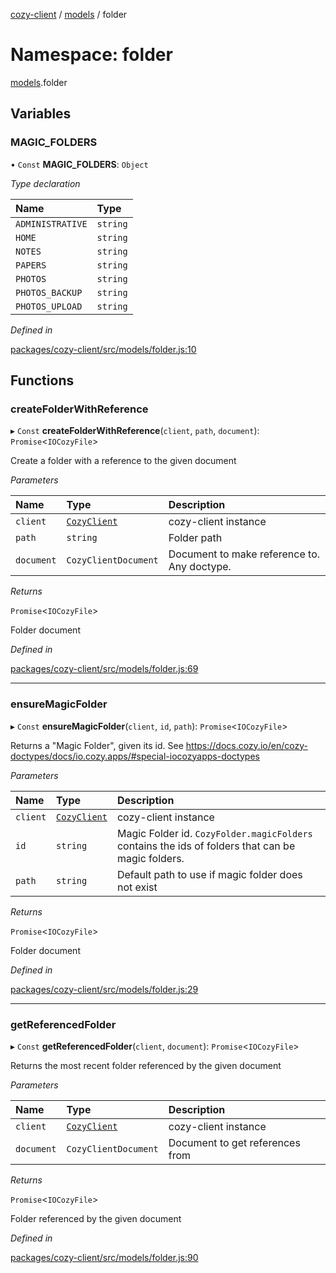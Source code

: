 [cozy-client](../README.md) / [models](models.md) / folder

# Namespace: folder

[models](models.md).folder

## Variables

### MAGIC_FOLDERS

• `Const` **MAGIC_FOLDERS**: `Object`

*Type declaration*

| Name | Type |
| :------ | :------ |
| `ADMINISTRATIVE` | `string` |
| `HOME` | `string` |
| `NOTES` | `string` |
| `PAPERS` | `string` |
| `PHOTOS` | `string` |
| `PHOTOS_BACKUP` | `string` |
| `PHOTOS_UPLOAD` | `string` |

*Defined in*

[packages/cozy-client/src/models/folder.js:10](https://github.com/cozy/cozy-client/blob/master/packages/cozy-client/src/models/folder.js#L10)

## Functions

### createFolderWithReference

▸ `Const` **createFolderWithReference**(`client`, `path`, `document`): `Promise`<`IOCozyFile`>

Create a folder with a reference to the given document

*Parameters*

| Name | Type | Description |
| :------ | :------ | :------ |
| `client` | [`CozyClient`](../classes/cozyclient.md) | cozy-client instance |
| `path` | `string` | Folder path |
| `document` | `CozyClientDocument` | Document to make reference to. Any doctype. |

*Returns*

`Promise`<`IOCozyFile`>

Folder document

*Defined in*

[packages/cozy-client/src/models/folder.js:69](https://github.com/cozy/cozy-client/blob/master/packages/cozy-client/src/models/folder.js#L69)

***

### ensureMagicFolder

▸ `Const` **ensureMagicFolder**(`client`, `id`, `path`): `Promise`<`IOCozyFile`>

Returns a "Magic Folder", given its id. See https://docs.cozy.io/en/cozy-doctypes/docs/io.cozy.apps/#special-iocozyapps-doctypes

*Parameters*

| Name | Type | Description |
| :------ | :------ | :------ |
| `client` | [`CozyClient`](../classes/cozyclient.md) | cozy-client instance |
| `id` | `string` | Magic Folder id. `CozyFolder.magicFolders` contains the ids of folders that can be magic folders. |
| `path` | `string` | Default path to use if magic folder does not exist |

*Returns*

`Promise`<`IOCozyFile`>

Folder document

*Defined in*

[packages/cozy-client/src/models/folder.js:29](https://github.com/cozy/cozy-client/blob/master/packages/cozy-client/src/models/folder.js#L29)

***

### getReferencedFolder

▸ `Const` **getReferencedFolder**(`client`, `document`): `Promise`<`IOCozyFile`>

Returns the most recent folder referenced by the given document

*Parameters*

| Name | Type | Description |
| :------ | :------ | :------ |
| `client` | [`CozyClient`](../classes/cozyclient.md) | cozy-client instance |
| `document` | `CozyClientDocument` | Document to get references from |

*Returns*

`Promise`<`IOCozyFile`>

Folder referenced by the given document

*Defined in*

[packages/cozy-client/src/models/folder.js:90](https://github.com/cozy/cozy-client/blob/master/packages/cozy-client/src/models/folder.js#L90)
